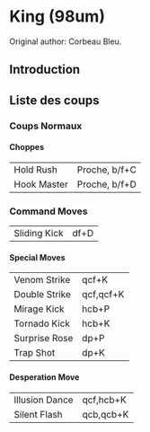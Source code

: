 # King (98um)

Original author: Corbeau Bleu.

## Introduction

## Liste des coups

### Coups Normaux

#### Choppes

|             |               |
|-------------|---------------|
| Hold Rush   | Proche, b/f+C |
| Hook Master | Proche, b/f+D |

### Command Moves

|              |      |
|--------------|------|
| Sliding Kick | df+D |

#### Special Moves

|               |           |
|---------------|-----------|
| Venom Strike  | qcf+K     |
| Double Strike | qcf,qcf+K |
| Mirage Kick   | hcb+P     |
| Tornado Kick  | hcb+K     |
| Surprise Rose | dp+P      |
| Trap Shot     | dp+K      |

#### Desperation Move

|                |           |
|----------------|-----------|
| Illusion Dance | qcf,hcb+K |
| Silent Flash   | qcb,qcb+K |

